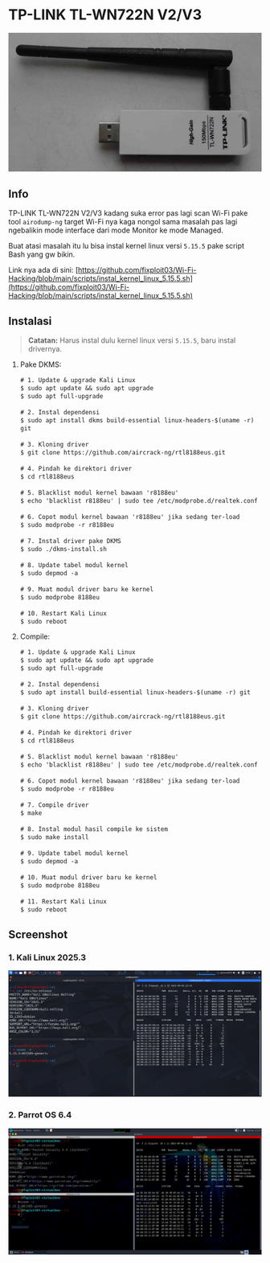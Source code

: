 # TP-LINK TL-WN722N V2/V3

![TP-LINK TL-WN722N V2/V3](https://github.com/fixploit03/Wi-Fi-Hacking/blob/main/instal%20driver/TP-LINK%20TL-WN722N%20V2/img/TP-LINK%20TL-WN722N.png)

## Info

TP-LINK TL-WN722N V2/V3 kadang suka error pas lagi scan Wi-Fi pake tool `airodump-ng` target Wi-Fi nya kaga nongol sama masalah pas lagi ngebalikin mode interface dari mode Monitor ke mode Managed. 

Buat atasi masalah itu lu bisa instal kernel linux versi `5.15.5` pake script Bash yang gw bikin.

Link nya ada di sini: [https://github.com/fixploit03/Wi-Fi-Hacking/blob/main/scripts/instal_kernel_linux_5.15.5.sh](https://github.com/fixploit03/Wi-Fi-Hacking/blob/main/scripts/instal_kernel_linux_5.15.5.sh)

## Instalasi

> **Catatan:** Harus instal dulu kernel linux versi `5.15.5`, baru instal drivernya.

1. Pake DKMS:

   ```
   # 1. Update & upgrade Kali Linux
   $ sudo apt update && sudo apt upgrade
   $ sudo apt full-upgrade

   # 2. Instal dependensi
   $ sudo apt install dkms build-essential linux-headers-$(uname -r) git

   # 3. Kloning driver
   $ git clone https://github.com/aircrack-ng/rtl8188eus.git

   # 4. Pindah ke direktori driver
   $ cd rtl8188eus

   # 5. Blacklist modul kernel bawaan 'r8188eu'
   $ echo 'blacklist r8188eu' | sudo tee /etc/modprobe.d/realtek.conf

   # 6. Copot modul kernel bawaan 'r8188eu' jika sedang ter-load
   $ sudo modprobe -r r8188eu
   
   # 7. Instal driver pake DKMS
   $ sudo ./dkms-install.sh

   # 8. Update tabel modul kernel
   $ sudo depmod -a

   # 9. Muat modul driver baru ke kernel
   $ sudo modprobe 8188eu

   # 10. Restart Kali Linux
   $ sudo reboot
   ```
2. Compile:

   ```
   # 1. Update & upgrade Kali Linux
   $ sudo apt update && sudo apt upgrade
   $ sudo apt full-upgrade

   # 2. Instal dependensi
   $ sudo apt install build-essential linux-headers-$(uname -r) git

   # 3. Kloning driver
   $ git clone https://github.com/aircrack-ng/rtl8188eus.git

   # 4. Pindah ke direktori driver
   $ cd rtl8188eus

   # 5. Blacklist modul kernel bawaan 'r8188eu'
   $ echo 'blacklist r8188eu' | sudo tee /etc/modprobe.d/realtek.conf

   # 6. Copot modul kernel bawaan 'r8188eu' jika sedang ter-load
   $ sudo modprobe -r r8188eu

   # 7. Compile driver
   $ make

   # 8. Instal modul hasil compile ke sistem
   $ sudo make install

   # 9. Update tabel modul kernel
   $ sudo depmod -a

   # 10. Muat modul driver baru ke kernel
   $ sudo modprobe 8188eu

   # 11. Restart Kali Linux
   $ sudo reboot
   ```

## Screenshot

### 1. Kali Linux 2025.3

![Kali Linux 2025.3](https://github.com/fixploit03/Wi-Fi-Hacking/blob/main/instal%20driver/TP-LINK%20TL-WN722N%20V2/img/kali%20linux.png)

### 2. Parrot OS 6.4

![Parrot OS 6.4](https://github.com/fixploit03/Wi-Fi-Hacking/blob/main/instal%20driver/TP-LINK%20TL-WN722N%20V2/img/parrot%20os.png)
